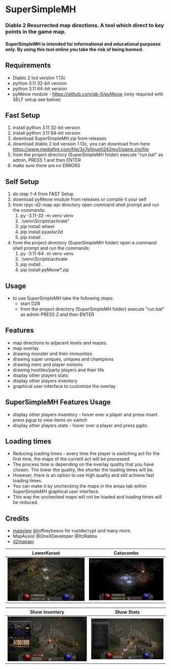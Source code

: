 # SuperSimpleMH
### Diablo 2 Resurrected map directions. A tool which direct to key points in the game map.
#### SuperSimpleMH is intended for informational and educational purposes only. By using this tool online you take the risk of being banned.

## Requirements
* Diablo 2 lod version 1.13c
* python 3.11 32-bit version
* python 3.11 64-bit version
* pyMeow module - https://github.com/qb-0/pyMeow (only required with SELF setup see below)

## Fast Setup
1) install python 3.11 32-bit version
2) install python 3.11 64-bit version 
3) download SuperSimpleMH.zip from releases
4) download diablo 2 lod version 1.13c, you can download from here https://www.mediafire.com/file/3x7g0nuph242mu1/game.zip/file
5) from the project directory (SuperSimpleMH folder) execute "run.bat" as admin, PRESS 1 and then ENTER
6) make sure there are no ERRORS

## Self Setup
1) do step 1-4 from FAST Setup
2) download pyMeow module from releases or compile it your self
3) from rpyc-d2-map-api directory open command shell prompt and run the commands:
   1) py -3.11-32 -m venv venv
   2) .\venv\Scripts\activate"
   3) pip install wheel
   4) pip install pyastar2d
   5) pip install . 
4) from the project directory (SuperSimpleMH folder) open a command shell prompt and run the commands:
   1) py -3.11-64 -m venv venv
   2) .\venv\Scripts\activate
   3) pip install .
   4) pip install pyMeow*.zip

## Usage
* to use SuperSimpleMH take the following steps:
  * start D2R
  * from the project directory (SuperSimpleMH folder) execute "run.bat" as admin PRESS 2 and then ENTER

## Features
* map directions to adjacent levels and mazes.
* map overlay
* drawing monster and their immunities
* drawing super uniques, uniques and champions
* drawing merc and player minions
* drawing hostiles/party players and their life
* display other players stats
* display other players inventory
* graphical user interface to customize the overlay

## SuperSimpleMH Features Usage
* display other players inventory - hover over a player and press insert. press pgup to view items on switch
* display other players stats - hover over a player and press pgdn.

## Loading times
* Reducing loading times - every time the player is switching act for the first time, the maps of the current act will be processed.
* The process time is depending on the overlay quality that you have chosen. The lower the quality, the shorter the loading times will be.
* However, there is an option to use high quality and still achieve fast loading times.
* You can make it by unchecking the maps in the areas tab within SuperSimpleMH graphical user interface.
* This way the unchecked maps will not be loaded and loading times will be reduced.

## Credits
* [mapview](https://github.com/joffreybesos/d2r-mapview) @joffreybesos for rustdecrypt and many more.
* MapAssist @OneXDeveloper @ItzRabbs
* [d2mapapi](https://github.com/jcageman/d2mapapi)


LowerKurast                |  Catacombs
:-------------------------:|:-------------------------:
![plot](./LowerKurast.png)  |  ![plot](Catacombs.png)

Show Inventory             |  Show Stats
:-------------------------:|:-------------------------:
![plot](./ShowInventory.png)  |  ![plot](./ShowStats.png)
